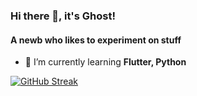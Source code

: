 ### Hi there 👋, it's Ghost!
#### A newb who likes to experiment on stuff


- 🌱 I’m currently learning **Flutter, Python** 


[![GitHub Streak](https://github-readme-streak-stats.herokuapp.com/?user=Ghost-IU&theme=nightowl)](https://git.io/streak-stats)




